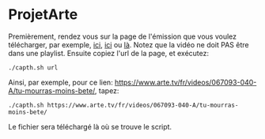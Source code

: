 # ProjetArte


Premièrement, rendez vous sur la page de l'émission que vous voulez télécharger, par exemple, [ici](https://www.arte.tv/fr/videos/041378-000-A/le-deuxieme-souffle/), [ici](https://www.arte.tv/fr/videos/046969-000-A/sleepy-hollow/) ou [là](https://www.arte.tv/fr/videos/067093-040-A/tu-mourras-moins-bete/).
Notez que la vidéo ne doit PAS être dans une playlist. Ensuite copiez l'url de la page, et exécutez: 

`./capth.sh url`

Ainsi, par exemple, pour ce lien: https://www.arte.tv/fr/videos/067093-040-A/tu-mourras-moins-bete/, tapez:

`./capth.sh https://www.arte.tv/fr/videos/067093-040-A/tu-mourras-moins-bete/`

Le fichier sera téléchargé là où se trouve le script. 

